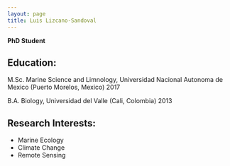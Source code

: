 ```yaml
---
layout: page
title: Luis Lizcano-Sandoval
---
```


**PhD Student**

## Education:
M.Sc. Marine Science and Limnology, Universidad Nacional Autonoma de Mexico (Puerto Morelos, Mexico) 2017

B.A. Biology, Universidad del Valle (Cali, Colombia) 2013

## Research Interests:

* Marine Ecology
* Climate Change
* Remote Sensing
